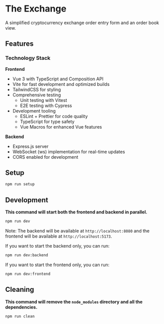 # The Exchange

A simplified cryptocurrency exchange order entry form and an order book view.

## Features

### Technology Stack

**Frontend**

- Vue 3 with TypeScript and Composition API
- Vite for fast development and optimized builds
- TailwindCSS for styling
- Comprehensive testing
  - Unit testing with Vitest
  - E2E testing with Cypress
- Development tooling
  - ESLint + Prettier for code quality
  - TypeScript for type safety
  - Vue Macros for enhanced Vue features

**Backend**

- Express.js server
- WebSocket (ws) implementation for real-time updates
- CORS enabled for development

## Setup

```bash
npm run setup
```

## Development

**This command will start both the frontend and backend in parallel.**

```bash
npm run dev
```

Note: The backend will be available at `http://localhost:8080` and the frontend will be available at `http://localhost:5173`.

If you want to start the backend only, you can run:

```bash
npm run dev:backend
```

If you want to start the frontend only, you can run:

```bash
npm run dev:frontend
```

## Cleaning

**This command will remove the `node_modules` directory and all the dependencies.**

```bash
npm run clean
```
